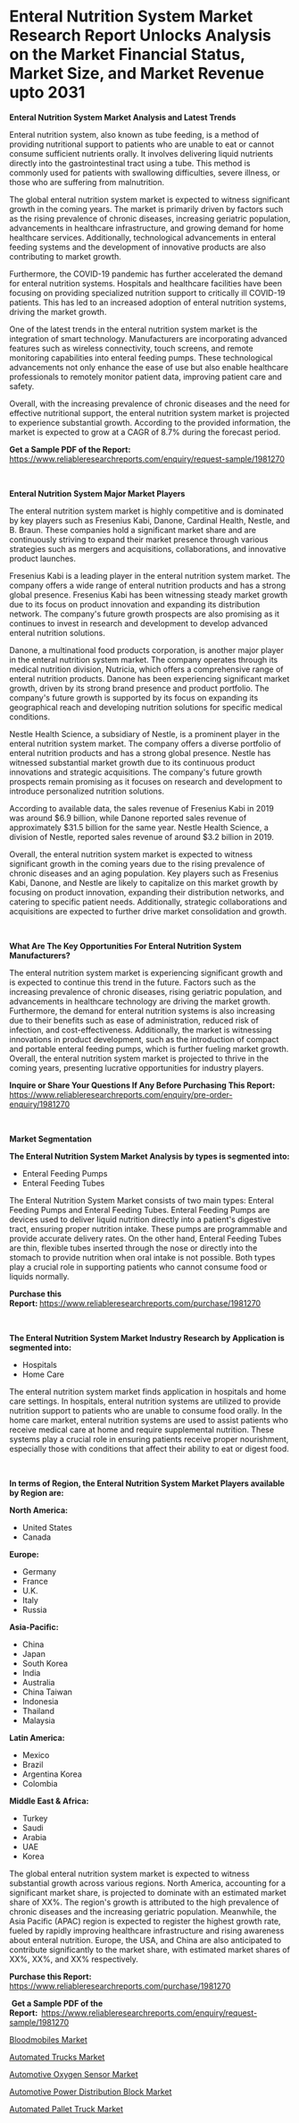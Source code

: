 <p><h1>Enteral Nutrition System Market Research Report Unlocks Analysis on the Market Financial Status, Market Size, and Market Revenue upto 2031</h1></p><p><strong>Enteral Nutrition System Market Analysis and Latest Trends</strong></p>
<p><p>Enteral nutrition system, also known as tube feeding, is a method of providing nutritional support to patients who are unable to eat or cannot consume sufficient nutrients orally. It involves delivering liquid nutrients directly into the gastrointestinal tract using a tube. This method is commonly used for patients with swallowing difficulties, severe illness, or those who are suffering from malnutrition.</p><p>The global enteral nutrition system market is expected to witness significant growth in the coming years. The market is primarily driven by factors such as the rising prevalence of chronic diseases, increasing geriatric population, advancements in healthcare infrastructure, and growing demand for home healthcare services. Additionally, technological advancements in enteral feeding systems and the development of innovative products are also contributing to market growth.</p><p>Furthermore, the COVID-19 pandemic has further accelerated the demand for enteral nutrition systems. Hospitals and healthcare facilities have been focusing on providing specialized nutrition support to critically ill COVID-19 patients. This has led to an increased adoption of enteral nutrition systems, driving the market growth.</p><p>One of the latest trends in the enteral nutrition system market is the integration of smart technology. Manufacturers are incorporating advanced features such as wireless connectivity, touch screens, and remote monitoring capabilities into enteral feeding pumps. These technological advancements not only enhance the ease of use but also enable healthcare professionals to remotely monitor patient data, improving patient care and safety.</p><p>Overall, with the increasing prevalence of chronic diseases and the need for effective nutritional support, the enteral nutrition system market is projected to experience substantial growth. According to the provided information, the market is expected to grow at a CAGR of 8.7% during the forecast period.</p></p>
<p><strong>Get a Sample PDF of the Report:&nbsp;</strong> <a href="https://www.reliableresearchreports.com/enquiry/request-sample/1981270">https://www.reliableresearchreports.com/enquiry/request-sample/1981270</a></p>
<p>&nbsp;</p>
<p><strong>Enteral Nutrition System Major Market Players</strong></p>
<p><p>The enteral nutrition system market is highly competitive and is dominated by key players such as Fresenius Kabi, Danone, Cardinal Health, Nestle, and B. Braun. These companies hold a significant market share and are continuously striving to expand their market presence through various strategies such as mergers and acquisitions, collaborations, and innovative product launches.</p><p>Fresenius Kabi is a leading player in the enteral nutrition system market. The company offers a wide range of enteral nutrition products and has a strong global presence. Fresenius Kabi has been witnessing steady market growth due to its focus on product innovation and expanding its distribution network. The company's future growth prospects are also promising as it continues to invest in research and development to develop advanced enteral nutrition solutions.</p><p>Danone, a multinational food products corporation, is another major player in the enteral nutrition system market. The company operates through its medical nutrition division, Nutricia, which offers a comprehensive range of enteral nutrition products. Danone has been experiencing significant market growth, driven by its strong brand presence and product portfolio. The company's future growth is supported by its focus on expanding its geographical reach and developing nutrition solutions for specific medical conditions.</p><p>Nestle Health Science, a subsidiary of Nestle, is a prominent player in the enteral nutrition system market. The company offers a diverse portfolio of enteral nutrition products and has a strong global presence. Nestle has witnessed substantial market growth due to its continuous product innovations and strategic acquisitions. The company's future growth prospects remain promising as it focuses on research and development to introduce personalized nutrition solutions.</p><p>According to available data, the sales revenue of Fresenius Kabi in 2019 was around $6.9 billion, while Danone reported sales revenue of approximately $31.5 billion for the same year. Nestle Health Science, a division of Nestle, reported sales revenue of around $3.2 billion in 2019.</p><p>Overall, the enteral nutrition system market is expected to witness significant growth in the coming years due to the rising prevalence of chronic diseases and an aging population. Key players such as Fresenius Kabi, Danone, and Nestle are likely to capitalize on this market growth by focusing on product innovation, expanding their distribution networks, and catering to specific patient needs. Additionally, strategic collaborations and acquisitions are expected to further drive market consolidation and growth.</p></p>
<p>&nbsp;</p>
<p><strong>What Are The Key Opportunities For Enteral Nutrition System Manufacturers?</strong></p>
<p><p>The enteral nutrition system market is experiencing significant growth and is expected to continue this trend in the future. Factors such as the increasing prevalence of chronic diseases, rising geriatric population, and advancements in healthcare technology are driving the market growth. Furthermore, the demand for enteral nutrition systems is also increasing due to their benefits such as ease of administration, reduced risk of infection, and cost-effectiveness. Additionally, the market is witnessing innovations in product development, such as the introduction of compact and portable enteral feeding pumps, which is further fueling market growth. Overall, the enteral nutrition system market is projected to thrive in the coming years, presenting lucrative opportunities for industry players.</p></p>
<p><strong>Inquire or Share Your Questions If Any Before Purchasing This Report:</strong> <a href="https://www.reliableresearchreports.com/enquiry/pre-order-enquiry/1981270">https://www.reliableresearchreports.com/enquiry/pre-order-enquiry/1981270</a></p>
<p>&nbsp;</p>
<p><strong>Market Segmentation</strong></p>
<p><strong>The Enteral Nutrition System Market Analysis by types is segmented into:</strong></p>
<p><ul><li>Enteral Feeding Pumps</li><li>Enteral Feeding Tubes</li></ul></p>
<p><p>The Enteral Nutrition System Market consists of two main types: Enteral Feeding Pumps and Enteral Feeding Tubes. Enteral Feeding Pumps are devices used to deliver liquid nutrition directly into a patient's digestive tract, ensuring proper nutrition intake. These pumps are programmable and provide accurate delivery rates. On the other hand, Enteral Feeding Tubes are thin, flexible tubes inserted through the nose or directly into the stomach to provide nutrition when oral intake is not possible. Both types play a crucial role in supporting patients who cannot consume food or liquids normally.</p></p>
<p><strong>Purchase this Report:&nbsp;</strong><a href="https://www.reliableresearchreports.com/purchase/1981270">https://www.reliableresearchreports.com/purchase/1981270</a></p>
<p>&nbsp;</p>
<p><strong>The Enteral Nutrition System Market Industry Research by Application is segmented into:</strong></p>
<p><ul><li>Hospitals</li><li>Home Care</li></ul></p>
<p><p>The enteral nutrition system market finds application in hospitals and home care settings. In hospitals, enteral nutrition systems are utilized to provide nutrition support to patients who are unable to consume food orally. In the home care market, enteral nutrition systems are used to assist patients who receive medical care at home and require supplemental nutrition. These systems play a crucial role in ensuring patients receive proper nourishment, especially those with conditions that affect their ability to eat or digest food.</p></p>
<p>&nbsp;</p>
<p><strong>In terms of Region, the Enteral Nutrition System Market Players available by Region are:</strong></p>
<p>
    <p> <strong> North America: </strong>
        <ul>
            <li>United States</li>
            <li>Canada</li>
        </ul>
        </p> 
    <p> <strong> Europe: </strong>
        <ul>
            <li>Germany</li>
            <li>France</li>
            <li>U.K.</li>
            <li>Italy</li>
            <li>Russia</li>
        </ul>
        </p> 
    <p> <strong> Asia-Pacific: </strong>
        <ul>
            <li>China</li>
            <li>Japan</li>
            <li>South Korea</li>
            <li>India</li>
            <li>Australia</li>
            <li>China Taiwan</li>
            <li>Indonesia</li>
            <li>Thailand</li>
            <li>Malaysia</li>
        </ul>
        </p> 
    <p> <strong> Latin America: </strong>
        <ul>
            <li>Mexico</li>
            <li>Brazil</li>
            <li>Argentina Korea</li>
            <li>Colombia</li>
        </ul>
        </p> 
    <p> <strong> Middle East & Africa: </strong>
        <ul>
            <li>Turkey</li>
            <li>Saudi</li>
            <li>Arabia</li>
            <li>UAE</li>
            <li>Korea</li>
        </ul>
    </p>
    </p>
<p><p>The global enteral nutrition system market is expected to witness substantial growth across various regions. North America, accounting for a significant market share, is projected to dominate with an estimated market share of XX%. The region's growth is attributed to the high prevalence of chronic diseases and the increasing geriatric population. Meanwhile, the Asia Pacific (APAC) region is expected to register the highest growth rate, fueled by rapidly improving healthcare infrastructure and rising awareness about enteral nutrition. Europe, the USA, and China are also anticipated to contribute significantly to the market share, with estimated market shares of XX%, XX%, and XX% respectively.</p></p>
<p><strong>Purchase this Report: </strong><a href="https://www.reliableresearchreports.com/purchase/1981270">https://www.reliableresearchreports.com/purchase/1981270</a></p>
<p>&nbsp;<strong>Get a Sample PDF of the Report:&nbsp;&nbsp;</strong><a href="https://www.reliableresearchreports.com/enquiry/request-sample/1981270">https://www.reliableresearchreports.com/enquiry/request-sample/1981270</a></p>
<p><strong></strong></p>
<p><p><a href="https://medium.com/@leatharohan/bloodmobiles-market-furnishes-information-on-market-share-market-trends-and-market-growth-c9042b3abc8a">Bloodmobiles Market</a></p><p><a href="https://medium.com/@philliphicks76g/automated-trucks-market-furnishes-information-on-market-share-market-trends-and-market-growth-4dde9a6b34f4">Automated Trucks Market</a></p><p><a href="https://medium.com/@philliphicks76g/automotive-oxygen-sensor-market-report-reveals-the-latest-trends-and-growth-opportunities-of-this-a0f0a3e72183">Automotive Oxygen Sensor Market</a></p><p><a href="https://medium.com/@leatharohan/automotive-power-distribution-block-market-trends-and-market-analysis-forecasted-for-period-91b8d6a22df7">Automotive Power Distribution Block Market</a></p><p><a href="https://medium.com/@philliphicks76g/automated-pallet-truck-market-comprehensive-assessment-by-type-application-and-geography-39c5fc94c467">Automated Pallet Truck Market</a></p></p>